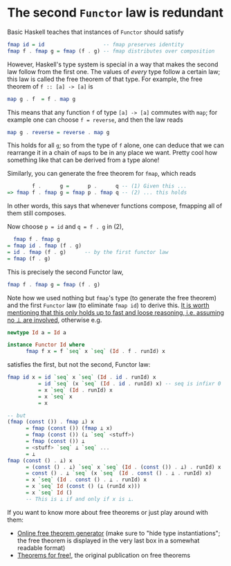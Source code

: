The second `Functor` law is redundant
=====================================

Basic Haskell teaches that instances of `Functor` should satisfy

```haskell
fmap id = id                   -- fmap preserves identity
fmap f . fmap g = fmap (f . g) -- fmap distributes over composition
```

However, Haskell's type system is special in a way that makes the second law
follow from the first one. The values of *every* type follow a certain law;
this law is called the free theorem of that type. For example, the free theorem
of `f :: [a] -> [a]` is

```haskell
map g . f  = f . map g
```

This means that any function `f` of type `[a] -> [a]` commutes with `map`;
for example one can choose `f = reverse`, and then the law reads

```haskell
map g . reverse = reverse . map g
```

This holds for all `g`; so from the type of `f` alone, one can deduce that
we can rearrange it in a chain of `map`s to be in any place we want.
Pretty cool how something like that can be derived from a type alone!

Similarly, you can generate the free theorem for `fmap`, which reads

```haskell
        f .      g =      p .      q -- (1) Given this ...
=> fmap f . fmap g = fmap p . fmap q -- (2) ... this holds
```

In other words, this says that whenever functions compose, fmapping all of them
still composes.

Now choose `p = id` and `q = f . g` in (2),

```haskell
  fmap f . fmap g
= fmap id . fmap (f . g)
= id . fmap (f . g)      -- by the first functor law
= fmap (f . g)
```

This is precisely the second Functor law,

```haskell
fmap f . fmap g = fmap (f . g)
```

Note how we used nothing but `fmap`'s type (to generate the free theorem) and
the first `Functor` law (to eliminate `fmap id`) to derive this. [It is worth
mentioning that this only holds up to fast and loose reasoning, i.e. assuming
no ⊥ are involved][fastandloose], otherwise e.g.

```haskell
newtype Id a = Id a

instance Functor Id where
      fmap f x = f `seq` x `seq` (Id . f . runId) x
```

satisfies the first, but not the second, Functor law:

```haskell
fmap id x = id `seq` x `seq` (Id . id . runId) x
          = id `seq` (x `seq` (Id . id . runId) x) -- seq is infixr 0
          = x `seq` (Id . runId) x
          = x `seq` x
          = x

-- but
(fmap (const ()) . fmap ⊥) x
      = fmap (const ()) (fmap ⊥ x)
      = fmap (const ()) (⊥ `seq` <stuff>)
      = fmap (const ()) ⊥
      = <stuff> `seq` ⊥ `seq` ...
      = ⊥
fmap (const () . ⊥) x
      = (const () . ⊥) `seq` x `seq` (Id . (const ()) . ⊥) . runId) x
      = const () . ⊥ `seq` (x `seq` (Id . const () . ⊥ . runId) x)
      = x `seq` (Id . const () . ⊥ . runId) x
      = x `seq` Id (const () (⊥ (runId x)))
      = x `seq` Id ()
      -- This is ⊥ if and only if x is ⊥.
```

If you want to know more about free theorems or just play around with them:

- [Online free theorem generator][ftgen] (make sure to "hide type
  instantiations"; the free theorem is displayed in the very last box in a
  somewhat readable format)
- [Theorems for free!][tff], the original publication on free theorems

[ftgen]: http://www-ps.iai.uni-bonn.de/cgi-bin/free-theorems-webui.cgi
[tff]: http://homepages.inf.ed.ac.uk/wadler/papers/free/free.ps
[fastandloose]: http://www.cse.chalmers.se/~nad/publications/danielsson-et-al-popl2006.html
